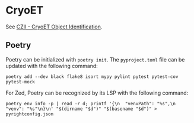 # CryoET

See [CZII - CryoET Object Identification](https://www.kaggle.com/competitions/czii-cryo-et-object-identification/overview).

## Poetry

Poetry can be initialized with `poetry init`. The `pyproject.toml` file can be updated with the following command:

```
poetry add --dev black flake8 isort mypy pylint pytest pytest-cov pytest-mock
```

For Zed, Poetry can be recognized by its LSP with the following command:

```
poetry env info -p | read -r d; printf '{\n  "venvPath": "%s",\n  "venv": "%s"\n}\n' "$(dirname "$d")" "$(basename "$d")" > pyrightconfig.json
```
